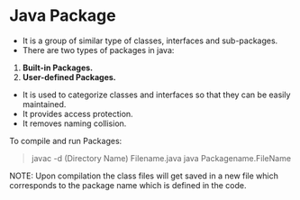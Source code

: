 # Java Package
* It is a group of similar type of classes, interfaces and sub-packages.
* There are two types of packages in java:
1) <b>Built-in Packages.
2) User-defined Packages.</b>
* It is used to categorize classes and interfaces so that they can be easily maintained.
* It provides access protection.
* It removes naming collision.

To compile and run Packages:
> javac -d (Directory Name) Filename.java
> java Packagename.FileName

NOTE: Upon compilation the class files will get saved in a new file which corresponds to the package name which is defined in the code.